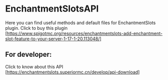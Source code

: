 # EnchantmentSlotsAPI

Here you can find useful methods and default files for EnchantmentSlots plugin.
Click to buy this plugin [https://www.spigotmc.org/resources/enchantmentslots-add-enchantment-slot-feature-to-your-server-1-17-1-20.113048/]

## For developer:
Click to know about this API [https://enchantmentslots.superiormc.cn/develop/api-download]
